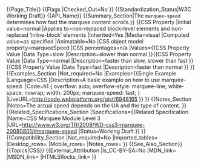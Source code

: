 {{Page_Title}}
{{Flags
|Checked_Out=No
}}
{{Standardization_Status|W3C Working Draft}}
{{API_Name}}
{{Summary_Section|The <code>marquee-speed</code> determines how fast the marquee content scrolls.}}
{{CSS Property
|Initial value=normal
|Applies to=non-replaced block-level elements and non-replaced ’inline-block’ elements
|Inherited=Yes
|Media=visual
|Computed value=as specified
|Animatable=No
|CSS object model property=marqueeSpeed
|CSS percentages=n/a
|Values={{CSS Property Value
|Data Type=slow
|Description=slower than normal
}}{{CSS Property Value
|Data Type=normal
|Description=faster than slow, slower than fast
}}{{CSS Property Value
|Data Type=fast
|Description=faster than normal
}}
}}
{{Examples_Section
|Not_required=No
|Examples={{Single Example
|Language=CSS
|Description=A basic example on how to use marquee-speed.
|Code=h1 {
	overflow: auto; 
	overflow-style: marquee-line;
	white-space: nowrap;
	width: 200px;
	marquee-speed: fast;
}
|LiveURL=http://code.webplatform.org/gist/6948165
}}
}}
{{Notes_Section
|Notes=The actual speed depends on the UA and the type of content.
}}
{{Related_Specifications_Section
|Specifications={{Related Specification
|Name=CSS Marquee Module Level 3
|URL=http://www.w3.org/TR/2008/WD-css3-marquee-20080801/#marquee-speed
|Status=Working Draft
}}
}}
{{Compatibility_Section
|Not_required=No
|Imported_tables=
|Desktop_rows=
|Mobile_rows=
|Notes_rows=
}}
{{See_Also_Section}}
{{Topics|CSS}}
{{External_Attribution
|Is_CC-BY-SA=No
|MDN_link=
|MSDN_link=
|HTML5Rocks_link=
}}